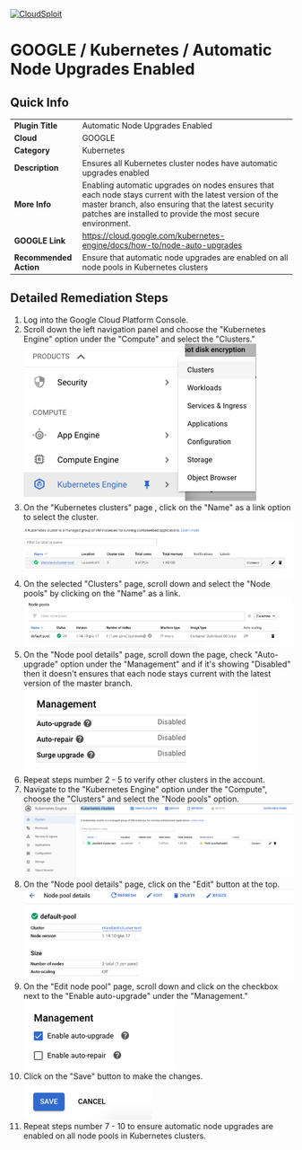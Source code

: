 [![CloudSploit](https://cloudsploit.com/img/logo-new-big-text-100.png "CloudSploit")](https://cloudsploit.com)

# GOOGLE / Kubernetes / Automatic Node Upgrades Enabled

## Quick Info

| | |
|-|-|
| **Plugin Title** | Automatic Node Upgrades Enabled |
| **Cloud** | GOOGLE |
| **Category** | Kubernetes |
| **Description** | Ensures all Kubernetes cluster nodes have automatic upgrades enabled |
| **More Info** | Enabling automatic upgrades on nodes ensures that each node stays current with the latest version of the master branch, also ensuring that the latest security patches are installed to provide the most secure environment. |
| **GOOGLE Link** | https://cloud.google.com/kubernetes-engine/docs/how-to/node-auto-upgrades |
| **Recommended Action** | Ensure that automatic node upgrades are enabled on all node pools in Kubernetes clusters |

## Detailed Remediation Steps
1. Log into the Google Cloud Platform Console.
2. Scroll down the left navigation panel and choose the "Kubernetes Engine" option under the "Compute" and select the "Clusters." </br> <img src="/resources/google/kubernetes/automatic-node-upgrades-enabled/step2.png"/>
3. On the "Kubernetes clusters" page , click on the "Name" as a link option to select the cluster.</br> <img src="/resources/google/kubernetes/automatic-node-upgrades-enabled/step3.png"/>
4. On the selected "Clusters" page, scroll down and select the "Node pools" by clicking on the "Name" as a link.</br> <img src="/resources/google/kubernetes/automatic-node-upgrades-enabled/step4.png"/>
5. On the "Node pool details" page, scroll down the page, check "Auto-upgrade" option under the "Management" and if it's showing "Disabled" then it doesn't ensures that each node stays current with the latest version of the master branch.</br> <img src="/resources/google/kubernetes/automatic-node-upgrades-enabled/step5.png"/>
6. Repeat steps number 2 - 5 to verify other clusters in the account.</br>
7. Navigate to the "Kubernetes Engine" option under the "Compute", choose the "Clusters" and select the "Node pools" option.</br> <img src="/resources/google/kubernetes/automatic-node-upgrades-enabled/step7.png"/>
8. On the "Node pool details" page, click on the "Edit" button at the top.</br> <img src="/resources/google/kubernetes/automatic-node-upgrades-enabled/step8.png"/>
9. On the "Edit node pool" page, scroll down and click on the checkbox next to the "Enable auto-upgrade" under the "Management."</br> <img src="/resources/google/kubernetes/automatic-node-upgrades-enabled/step9.png"/>
10. Click on the "Save" button to make the changes.</br> <img src="/resources/google/kubernetes/automatic-node-upgrades-enabled/step10.png"/>
11. Repeat steps number 7 - 10 to ensure automatic node upgrades are enabled on all node pools in Kubernetes clusters.</br>



